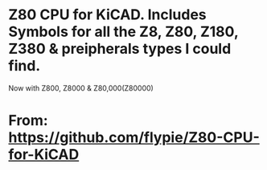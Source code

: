 # Z80 CPU for KiCAD. Includes Symbols for all the Z8, Z80, Z180, Z380 & preipherals types I could find.
Now with Z800, Z8000 & Z80,000(Z80000)

# From: https://github.com/flypie/Z80-CPU-for-KiCAD
